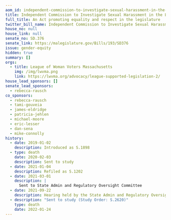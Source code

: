 ```yaml
---
aom_id: independent-commission-to-investigate-sexual-harassment-in-the-legislature
title: Independent Commission to Investigate Sexual Harassment in the Legislature
full_title: An Act promoting equality and respect in the legislature
twitter_bill_name: Independent Commission to Investigate Sexual Harassment in the Legislature
house_no: null
house_link: null
senate_no: SD.376
senate_link: https://malegislature.gov/Bills/193/SD376
issue: gender-equity
hidden: true
summary: []
orgs:
  - title: League of Woman Voters Massachusetts
    img: /img/lwvma.png
    link: https://lwvma.org/advocacy/league-supported-legislation-2/
house_lead_sponsors: []
senate_lead_sponsors:
  - rebecca-rausch
co_sponsors:
  - rebecca-rausch
  - tami-gouveia
  - james-eldridge
  - patricia-jehlen
  - michael-moore
  - eric-lesser
  - dan-sena
  - mike-connolly
history:
  - date: 2019-01-02
    description: Introduced as S.1898
  - type: death
    date: 2020-02-03
    description: Sent to study
  - date: 2021-01-04
    description: Refiled as S.1202
  - date: 2021-03-01
    description: |
      Sent to State Admin and Regulatory Oversight Committee
  - date: 2021-09-22
    description: Hearing held by the State Admin and Regulatory Oversight Committee
  - description: "Sent to study (Study Order: S.2620)"
    type: death
    date: 2022-01-24
---
```

